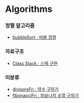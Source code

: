 # Algorithms

### 정렬 알고리즘
- [bubbleSort : 버블 정렬](bubbleSort.js)

### 자료구조
- [Class Stack : 스택 구현](ClassStack.js)

### 미분류
- [divisorsFn : 약수 구하기](divisorsFn.js)
- [fibonacciFn : 피보나치 수열 구하기](fibonacciFn.js)